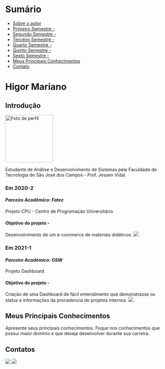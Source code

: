 # Sumário

* [Sobre o autor](#introdução)
* [Primeiro Semestre - ](#em-2020-2)
* [Segundo Semestre - ](#em-2021-1)
* [Terceiro Semestre - ](#em-2021-2)
* [Quarto Semestre - ](#em-2022-1)
* [Quinto Semestre - ](#em-2022-2)
* [Sexto Semestre - ](#em-2023-1)
* [Meus Principais Conhecimentos](#meus-principais-conhecimentos)
* [Contato](#contato)

# Higor Mariano

## Introdução  
<div>
	<img src="https://avatars.githubusercontent.com/u/72944799?v=4" alt="Foto de perfil" width=150 height=150/>
	<p>Estudante de Análise e Desenvolvimento de Sistemas pela Faculdade de Tecnologia de São José dos Campos - Prof. Jessen Vidal.</p>
</div>

### Em 2020-2

#### *Parceiro Acadêmico: Fatec*
Projeto CPU - Centro de Programação Universitário

#### Objetivo do projeto -
Desenvolvimento de um e-commerce de materiais didáticos. [<img src= "https://img.shields.io/badge/github-%23121011.svg?style=for-the-badge&logo=github&logoColor=white"/>](https://github.com/cpusfatec/cpusfatec)

### Em 2021-1

#### *Parceiro Acadêmico: GSW*
Projeto Dashboard

#### Objetivo do projeto -
Criação de uma Dashboard de fácil entendimento que demonstrasse os status e informações da procedencia de projetos internos. [<img src= "https://img.shields.io/badge/github-%23121011.svg?style=for-the-badge&logo=github&logoColor=white"/>](https://github.com/cpusfatec/DashBoard)

## Meus Principais Conhecimentos
Apresente seus principais conhecimentos. Foque nos conhecimentos que possui maior domínio e que deseja desenvolver durante sua carreira. 

## Contatos
[<img src= "https://img.shields.io/badge/github-%23121011.svg?style=for-the-badge&logo=github&logoColor=white"/>](https://github.com/Higor-SM)
[<img src="https://img.shields.io/badge/linkedin-%230077B5.svg?&style=for-the-badge&logo=linkedin&logoColor=white" />](https://www.linkedin.com/in/higor-mariano-5587b81b8/)